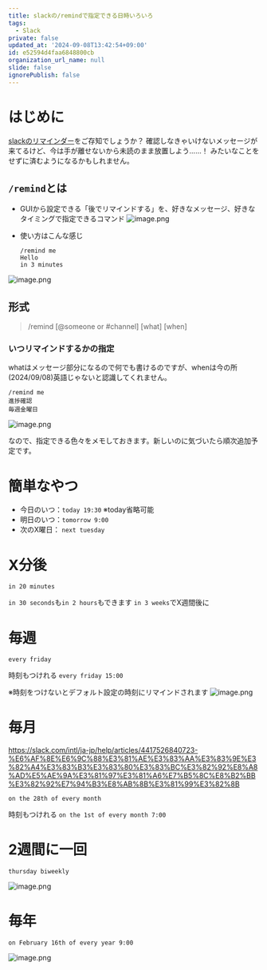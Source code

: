 ```yaml
---
title: slackの/remindで指定できる日時いろいろ
tags:
  - Slack
private: false
updated_at: '2024-09-08T13:42:54+09:00'
id: e52594d4faa6848800cb
organization_url_name: null
slide: false
ignorePublish: false
---
```

# はじめに

[slackのリマインダー](https://slack.com/intl/ja-jp/help/articles/208423427-%E3%83%AA%E3%83%9E%E3%82%A4%E3%83%B3%E3%83%80%E3%83%BC%E3%82%92%E8%A8%AD%E5%AE%9A%E3%81%99%E3%82%8B)をご存知でしょうか？
確認しなきゃいけないメッセージが来てるけど、今は手が離せないから未読のまま放置しよう......！ みたいなことをせずに済むようになるかもしれません。

## `/remind`とは

- GUIから設定できる「後でリマインドする」を、好きなメッセージ、好きなタイミングで指定できるコマンド
![image.png](https://qiita-image-store.s3.ap-northeast-1.amazonaws.com/0/647946/fdd67803-b275-bb50-f1f5-a4f8ba271061.png)

- 使い方はこんな感じ
    ```text
    /remind me
    Hello
    in 3 minutes
    ```

![image.png](https://qiita-image-store.s3.ap-northeast-1.amazonaws.com/0/647946/691e0c39-ba5c-35ac-3042-cba766962d6c.png)

## 形式

>/remind [@someone or #channel] [what] [when]

### いつリマインドするかの指定

whatはメッセージ部分になるので何でも書けるのですが、whenは今の所(2024/09/08)英語じゃないと認識してくれません。

```text
/remind me
進捗確認
毎週金曜日
```

![image.png](https://qiita-image-store.s3.ap-northeast-1.amazonaws.com/0/647946/cc09a31e-326d-e455-5ec5-982c934cfd64.png)

なので、指定できる色々をメモしておきます。新しいのに気づいたら順次追加予定です。

# 簡単なやつ

- 今日のいつ：`today 19:30` ※today省略可能
- 明日のいつ：`tomorrow 9:00`
- 次のX曜日： `next tuesday`

# X分後

`in 20 minutes`

`in 30 seconds`も`in 2 hours`もできます
`in 3 weeks`でX週間後に

# 毎週

`every friday`

時刻もつけれる
`every friday 15:00`

※時刻をつけないとデフォルト設定の時刻にリマインドされます
![image.png](https://qiita-image-store.s3.ap-northeast-1.amazonaws.com/0/647946/ca1b9aad-b8ed-4fa8-86b0-88ca673669e3.png)


# 毎月

https://slack.com/intl/ja-jp/help/articles/4417526840723-%E6%AF%8E%E6%9C%88%E3%81%AE%E3%83%AA%E3%83%9E%E3%82%A4%E3%83%B3%E3%83%80%E3%83%BC%E3%82%92%E8%A8%AD%E5%AE%9A%E3%81%97%E3%81%A6%E7%B5%8C%E8%B2%BB%E3%82%92%E7%94%B3%E8%AB%8B%E3%81%99%E3%82%8B

`on the 28th of every month`

時刻もつけれる
`on the 1st of every month 7:00`

# 2週間に一回

`thursday biweekly`

![image.png](https://qiita-image-store.s3.ap-northeast-1.amazonaws.com/0/647946/f7fe30b5-4d84-aa9d-ef00-df0b941d95a3.png)

# 毎年

`on February 16th of every year 9:00`

![image.png](https://qiita-image-store.s3.ap-northeast-1.amazonaws.com/0/647946/59f7e4c8-98f5-25af-f2c2-67b0d07454c6.png)
